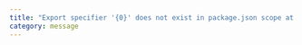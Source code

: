 ```yaml
---
title: "Export specifier '{0}' does not exist in package.json scope at path '{1}'."
category: message
---
```

